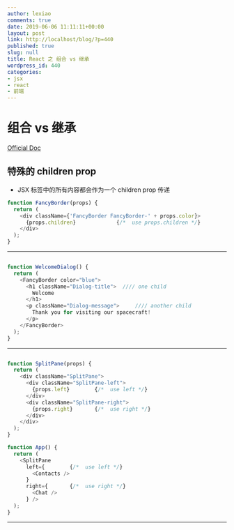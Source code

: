 ```yaml
---
author: lexiao
comments: true
date: 2019-06-06 11:11:11+00:00
layout: post
link: http://localhost/blog/?p=440
published: true
slug: null
title: React 之 组合 vs 继承
wordpress_id: 440
categories:
- jsx
- react
- 前端
---
```


# 组合 vs 继承

[Official Doc](https://zh-hans.reactjs.org/docs/composition-vs-inheritance.html)

## 特殊的 children prop

* JSX 标签中的所有内容都会作为一个 children prop 传递

```js
function FancyBorder(props) {
  return (
    <div className={'FancyBorder FancyBorder-' + props.color}>
      {props.children}             {/*  use props.children */}
    </div>
  );
}
```

---

```js

function WelcomeDialog() {
  return (
    <FancyBorder color="blue">
      <h1 className="Dialog-title">  //// one child
        Welcome
      </h1>
      <p className="Dialog-message">     //// another child
        Thank you for visiting our spacecraft!    
      </p>
    </FancyBorder>
  );
}
```

---

```js

function SplitPane(props) {
  return (
    <div className="SplitPane">
      <div className="SplitPane-left">
        {props.left}        {/*  use left */}
      </div>
      <div className="SplitPane-right">
        {props.right}       {/*  use right */}
      </div>
    </div>
  );
}

function App() {
  return (
    <SplitPane
      left={        {/*  use left */}
        <Contacts />
      }
      right={       {/*  use right */}
        <Chat />
      } />
  );
}
```

---






